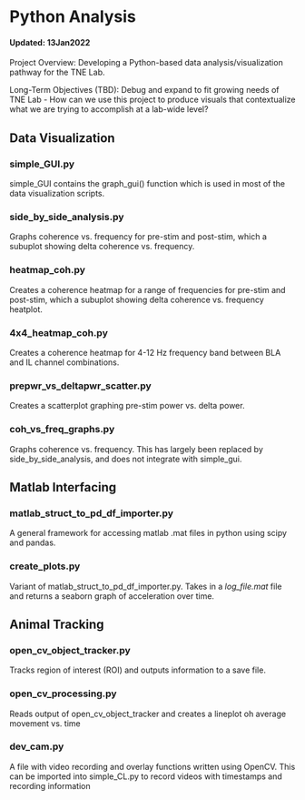 # Python Analysis
#### Updated: 13Jan2022
Project Overview: Developing a Python-based data analysis/visualization pathway for the TNE Lab.

Long-Term Objectives (TBD): Debug and expand to fit growing needs of TNE Lab - How can we use this project to produce visuals that contextualize what we are trying to accomplish at a lab-wide level?

## Data Visualization
### simple_GUI.py
simple_GUI contains the graph_gui() function which is used in most of the data visualization scripts.

### side_by_side_analysis.py
Graphs coherence vs. frequency for pre-stim and post-stim, which a subuplot showing delta coherence vs. frequency.

### heatmap_coh.py
Creates a coherence heatmap for a range of frequencies for pre-stim and post-stim, which a subuplot showing delta coherence vs. frequency heatplot.

### 4x4_heatmap_coh.py
Creates a coherence heatmap for 4-12 Hz frequency band between BLA and IL channel combinations.

### prepwr_vs_deltapwr_scatter.py
Creates a scatterplot graphing pre-stim power vs. delta power.

### coh_vs_freq_graphs.py
Graphs coherence vs. frequency. This has largely been replaced by side_by_side_analysis, and does not integrate with simple_gui.

## Matlab Interfacing
### matlab_struct_to_pd_df_importer.py
A general framework for accessing matlab .mat files in python using scipy and pandas.

### create_plots.py
Variant of matlab_struct_to_pd_df_importer.py. Takes in a _log_file.mat_ file and returns a seaborn graph of acceleration over time.

## Animal Tracking
### open_cv_object_tracker.py
Tracks region of interest (ROI) and outputs information to a save file.

### open_cv_processing.py
Reads output of open_cv_object_tracker and creates a lineplot oh average movement vs. time

### dev_cam.py
A file with video recording and overlay functions written using OpenCV. This can be imported into simple_CL.py to record videos with timestamps and recording information
